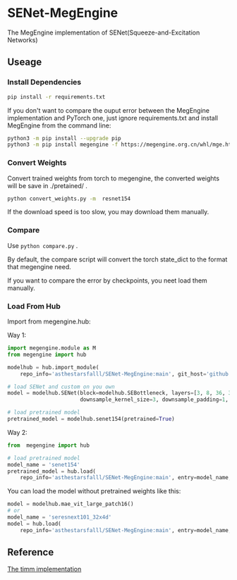 # SENet-MegEngine

The  MegEngine implementation of  SENet(Squeeze-and-Excitation Networks)

## Useage

### Install Dependencies

```bash
pip install -r requirements.txt
```

If you don't want to compare the ouput error between the MegEngine implementation and PyTorch one, just ignore requirements.txt and install MegEngine from the command line:

```bash
python3 -m pip install --upgrade pip 
python3 -m pip install megengine -f https://megengine.org.cn/whl/mge.html
```

### Convert Weights

Convert trained weights from torch to megengine, the converted weights will be save in ./pretained/ .

```bash
python convert_weights.py -m  resnet154
```

If  the download  speed is too slow, you  may download them manually.

### Compare

Use `python compare.py` .

By default, the compare script will convert the torch state_dict to the format that megengine need.

If you want to compare the error by checkpoints, you neet load them manually.

### Load From Hub

Import from megengine.hub:

Way 1:

```python
import megengine.module as M
from megengine import hub

modelhub = hub.import_module(
    repo_info='asthestarsfalll/SENet-MegEngine:main', git_host='github.com')

# load SENet and custom on you own
model = modelhub.SENet(block=modelhub.SEBottleneck, layers=[3, 8, 36, 3], groups=64, reduction=16,
                       downsample_kernel_size=3, downsample_padding=1,  inplanes=128, input_3x3=True)

# load pretrained model
pretrained_model = modelhub.senet154(pretrained=True)
```

Way 2:

```python
from  megengine import hub

# load pretrained model 
model_name = 'senet154'
pretrained_model = hub.load(
    repo_info='asthestarsfalll/SENet-MegEngine:main', entry=model_name, git_host='github.com', pretrained=True)
```

You can load the model without pretrained weights like this:

```python
model = modelhub.mae_vit_large_patch16()
# or
model_name = 'seresnext101_32x4d'
model = hub.load(
    repo_info='asthestarsfalll/SENet-MegEngine:main', entry=model_name, git_host='github.com')
```

## Reference

[The timm implementation](https://github.com/rwightman/pytorch-image-models/blob/master/timm/models/senet.py)